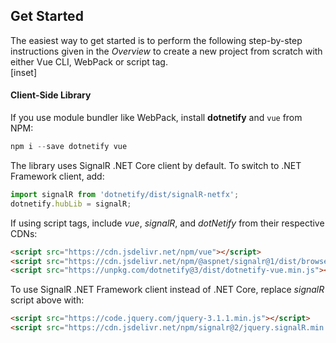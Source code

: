 ## Get Started

The easiest way to get started is to perform the following step-by-step instructions given in the _Overview_ to create a new project from scratch with either Vue CLI, WebPack or script tag.  
[inset]

#### Client-Side Library

If you use module bundler like WebPack, install __dotnetify__ and `vue` from NPM: 
```jsx
npm i --save dotnetify vue
```

The library uses SignalR .NET Core client by default. To switch to .NET Framework client, add:
```jsx
import signalR from 'dotnetify/dist/signalR-netfx';
dotnetify.hubLib = signalR;
```


If using script tags, include _vue_, _signalR_, and _dotNetify_ from their respective CDNs:
```html
<script src="https://cdn.jsdelivr.net/npm/vue"></script>
<script src="https://cdn.jsdelivr.net/npm/@aspnet/signalr@1/dist/browser/signalr.min.js"></script>
<script src="https://unpkg.com/dotnetify@3/dist/dotnetify-vue.min.js"></script>
```

To use SignalR .NET Framework client instead of .NET Core, replace _signalR_ script above with:
```html
<script src="https://code.jquery.com/jquery-3.1.1.min.js"></script>
<script src="https://cdn.jsdelivr.net/npm/signalr@2/jquery.signalR.min.js"></script>
```
